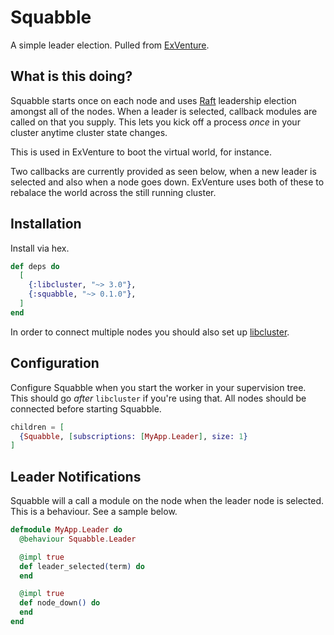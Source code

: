 # Squabble

A simple leader election. Pulled from [ExVenture](https://github.com/oestrich/ex_venture).

## What is this doing?

Squabble starts once on each node and uses [Raft](https://raft.github.io/) leadership election amongst all of the nodes. When a leader is selected, callback modules are called on that you supply. This lets you kick off a process _once_ in your cluster anytime cluster state changes.

This is used in ExVenture to boot the virtual world, for instance.

Two callbacks are currently provided as seen below, when a new leader is selected and also when a node goes down. ExVenture uses both of these to rebalace the world across the still running cluster.

## Installation

Install via hex.

```elixir
def deps do
  [
    {:libcluster, "~> 3.0"},
    {:squabble, "~> 0.1.0"},
  ]
end
```

In order to connect multiple nodes you should also set up [libcluster](https://github.com/bitwalker/libcluster).

## Configuration

Configure Squabble when you start the worker in your supervision tree. This should go _after_ `libcluster` if you're using that. All nodes should be connected before starting Squabble.

```elixir
children = [
  {Squabble, [subscriptions: [MyApp.Leader], size: 1}
]
```

## Leader Notifications

Squabble will a call a module on the node when the leader node is selected. This is a behaviour. See a sample below.

```elixir
defmodule MyApp.Leader do
  @behaviour Squabble.Leader

  @impl true
  def leader_selected(term) do
  end

  @impl true
  def node_down() do
  end
end
```
